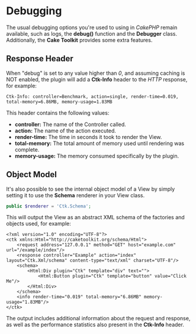 Debugging
=========

The usual debugging options you're used to using in *CakePHP* remain available, such as logs, the **debug()** function and the **Debugger** class. Additionally, the **Cake Toolkit** provides some extra features.

Response Header
---------------

When "debug" is set to any value higher than *0*, and assuming caching is NOT enabled, the plugin will add a **Ctk-Info** header to the *HTTP* response, for example:

```
Ctk-Info: controller=Benchmark, action=single, render-time=0.019, total-memory=6.86MB, memory-usage=1.83MB
```

This header contains the following values:

* **controller:** The name of the Controller called.
* **action:** The name of the action executed.
* **render-time:** The time in seconds it took to render the View.
* **total-memory:** The total amount of memory used until rendering was complete.
* **memory-usage:** The memory consumed specifically by the plugin.

Object Model
------------

It's also possible to see the internal object model of a View by simply setting it to use the **Schema** renderer in your View class.

```php
public $renderer = 'Ctk.Schema';
```

This will output the View as an abstract XML schema of the factories and objects used, for example:

```
<?xml version="1.0" encoding="UTF-8"?>
<ctk xmlns:Html="http://caketoolkit.org/schema/Html">
	<request address="127.0.0.1" method="GET" host="example.com" url="/example/index"/>
	<response controller="Example" action="index" layout="Ctk.Xml/schema" content-type="text/xml" charset="UTF-8"/>
	<schema>
		<Html:Div plugin="Ctk" template="div" text="">
			<Html:Button plugin="Ctk" template="button" value="Click Me"/>
		</Html:Div>
	</schema>
	<info render-time="0.019" total-memory="6.86MB" memory-usage="1.83MB"/>
</ctk>
```

The output includes additional information about the request and response, as well as the performance statistics also present in the **Ctk-Info** header.

